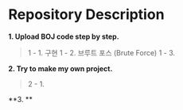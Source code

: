 # Repository Description

**1. Upload BOJ code step by step.**
> 1 - 1. 구현
> 1 - 2. 브루트 포스 (Brute Force)
> 1 - 3. 

**2. Try to make my own project.**
> 2 - 1. 

**3. **
